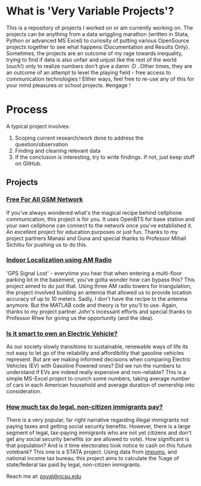 # What is 'Very Variable Projects'?

This is a repository of projects I worked on or am currently working on. The projects can be anything from a data wriggling  marathon (written in Stata, Python or advanced MS Excel) to curiosity of putting various OpenSource projects together to see what happens (Documentation and Results Only). Sometimes, the projects are an outcome of my rage towards inequality, trying to find if data is also unfair and unjust like the rest of the world (ouch!) only to realize numbers don't give a damn :D ..Other times, they are an outcome of an attempt to level the playing field - free access to communication technologies ! Either ways, feel free to re-use any of this for your mind pleasures or school projects. #engage !

# Process

A typical project involves:
1. Scoping current research/work done to address the question/observation
2. Finding and cleaning relevant data
3. If the conclusion is interesting, try to write findings. If not, just keep stuff on GitHub.


## Projects

### [Free For All GSM Network]()
If you've always wondered what's the magical recipe behind cellphone communication, this project is for you. It uses OpenBTS for base station and your own cellphone can connect to the network once you've established it. An excellent project for education purposes or just fun. Thanks to my project partners Manasi and Guna and special thanks to Professor Mihail Sichitiu for pushing us to do this.

### [Indoor Localization using AM Radio]()
'GPS Signal Lost' - everytime you hear that when entering a multi-floor parking lot in the basement, you've gotta wonder how can bypass this? This project aimed to do just that. Using three AM radio towers for triangulation, the project involved building an antenna that allowed us to provide location accuracy of up to 10 meters. Sadly, I don't have the recipe to the antenna anymore. But the MATLAB code and theory is for you'll to use. Again, thanks to my project partner John's incessant efforts and special thanks to Professor Rhee for giving us the opportunity (and the idea).

### [Is it smart to own an Electric Vehicle?]()
As our society slowly transitions to sustainable, renewable ways of life its not easy to let go of the reliability and affordibility that gasoline vehicles represent. But are we making informed decisions when comparing Electric Vehicles (EV) with Gasoline Powered ones? Did we run the numbers to understand if EVs are indeed really expensive and non-reliable? 
This is a simple MS-Excel project to crunch some numbers, taking average number of cars in each American household and average duration of ownership into consideration.

### [How much tax do legal, non-citizen immigrants pay?]()
There is a very popular, far right narrative regarding illegal immigrants not paying taxes and getting social security benefits. However, there is a large segment of legal, tax-paying immigrants who are not yet citizens and don't get any social security benefits (or are allowed to vote). How significant is that population? And is it time electorates took notice to cash on this future votebank?
This one is a STATA project. Using data from [impums](https://www.ipums.org/), and national income tax bureau, this project aims to calculate the %age of state/federal tax paid by legal, non-citizen immigrants.










Reach me at: psyal@ncsu.edu

